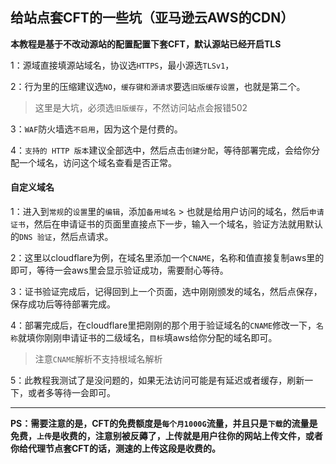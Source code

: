 ##  给站点套CFT的一些坑（亚马逊云AWS的CDN）
**本教程是基于不改动源站的配置配置下套CFT，默认源站已经开启TLS**

1：源域直接填源站域名，协议选`HTTPS`，最小源选`TLSv1`，

2：行为里的压缩建议选`NO`，`缓存键和源请求`要选`旧版缓存设置`，也就是第二个。

> 这里是大坑，必须选`旧版缓存`，不然访问站点会报错502

3：`WAF`防火墙选`不启用`，因为这个是付费的。

4：`支持的 HTTP 版本`建议全部选中，然后点击`创建分配`，等待部署完成，会给你分配一个域名，访问这个域名查看是否正常。

#### 自定义域名

1：进入到`常规`的`设置`里的`编辑`，添加`备用域名`  > 也就是给用户访问的域名，然后`申请证书`，然后在申请证书的页面里直接点下一步，输入一个域名，验证方法就用默认的`DNS 验证`，然后点请求。

2：这里以cloudflare为例，在域名里添加一个`CNAME`，名称和值直接复制aws里的即可，等待一会aws里会显示验证成功，需要耐心等待。

3：证书验证完成后，记得回到上一个页面，选中刚刚颁发的域名，然后点保存，保存成功后等待部署完成。

4：部署完成后，在cloudflare里把刚刚的那个用于验证域名的`CNAME`修改一下，`名称`就填你刚刚申请证书的二级域名，`目标`填aws给你分配的域名即可。
> 注意`CNAME`解析不支持根域名解析

5：此教程我测试了是没问题的，如果无法访问可能是有延迟或者缓存，刷新一下，或者多等待一会即可。

---

**PS：需要注意的是，CFT的免费额度是`每个月1000G`流量，并且只是`下载`的流量是免费，`上传`是收费的，注意别被反薅了，上传就是用户往你的网站上传文件，或者你给代理节点套CFT的话，测速的上传这段是收费的。**